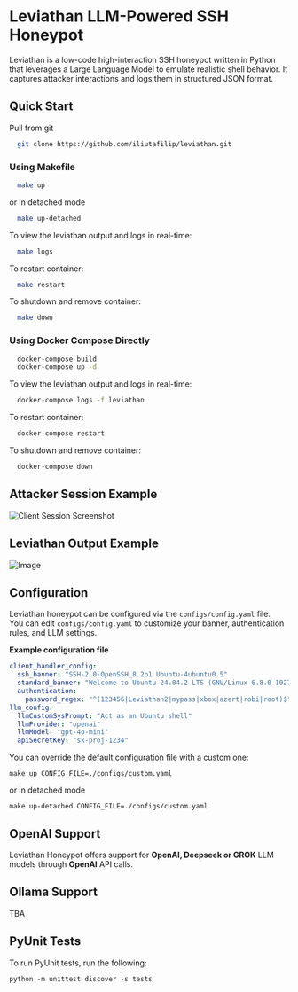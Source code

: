 # Leviathan LLM-Powered SSH Honeypot                                              

Leviathan is a low-code high-interaction SSH honeypot written in Python that leverages a Large Language Model to emulate realistic shell behavior. It captures attacker interactions and logs them in structured JSON format.

## Quick Start

Pull from git

```bash
  git clone https://github.com/iliutafilip/leviathan.git
```

### Using Makefile

```bash
  make up
```

or in detached mode

```bash
  make up-detached
```

To view the leviathan output and logs in real-time:
```bash
  make logs
```

To restart container:
```bash
  make restart
```

To shutdown and remove container:
```bash
  make down
```

### Using Docker Compose Directly

```bash
  docker-compose build
  docker-compose up -d
```

To view the leviathan output and logs in real-time:
```bash
  docker-compose logs -f leviathan
```

To restart container:
```bash
  docker-compose restart
```

To shutdown and remove container:
```bash
  docker-compose down
```

## Attacker Session Example

![Client Session Screenshot](https://github.com/user-attachments/assets/6ac4b158-b6d7-4e23-8dc9-fa3e66277ae2)

## Leviathan Output Example

![Image](https://github.com/user-attachments/assets/f1ee77fb-b40a-40be-accc-ecbe0f6344c1)

## Configuration

Leviathan honeypot can be configured via the `configs/config.yaml` file.  
You can edit `configs/config.yaml` to customize your banner, authentication rules, and LLM settings.

**Example configuration file**

```yaml
client_handler_config:
  ssh_banner: "SSH-2.0-OpenSSH_8.2p1 Ubuntu-4ubuntu0.5"
  standard_banner: "Welcome to Ubuntu 24.04.2 LTS (GNU/Linux 6.8.0-1027-generic x86_64)\r\n* Documentation:  https://help.ubuntu.com\r\n* Management:     https://landscape.canonical.com\r\n* Support:        https://ubuntu.com/pro\r\n"
  authentication:
    password_regex: "^(123456|Leviathan2|mypass|xbox|azert|robi|root)$"
llm_config:
  llmCustomSysPrompt: "Act as an Ubuntu shell"
  llmProvider: "openai"
  llmModel: "gpt-4o-mini"
  apiSecretKey: "sk-proj-1234"
```

You can override the default configuration file with a custom one:

`make up CONFIG_FILE=./configs/custom.yaml`

or in detached mode

`make up-detached CONFIG_FILE=./configs/custom.yaml`

## OpenAI Support

Leviathan Honeypot offers support for **OpenAI, Deepseek or GROK** LLM models through **OpenAI** API calls.

## Ollama Support

TBA

## PyUnit Tests

To run PyUnit tests, run the following:

`python -m unittest discover -s tests`
